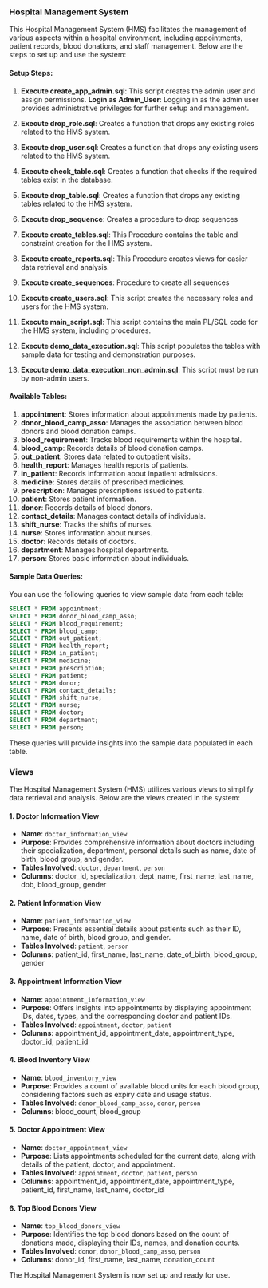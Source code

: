 ### Hospital Management System

This Hospital Management System (HMS) facilitates the management of various aspects within a hospital environment, including appointments, patient records, blood donations, and staff management. Below are the steps to set up and use the system:

#### Setup Steps:

1. **Execute create_app_admin.sql**: This script creates the admin user and assign permissions.
**Login as Admin_User**: Logging in as the admin user provides administrative privileges for further setup and management.
   
2. **Execute drop_role.sql**: Creates a function that drops any existing roles related to the HMS system.

3. **Execute drop_user.sql**: Creates a function that drops any existing users related to the HMS system.

4. **Execute check_table.sql**: Creates a function that checks if the required tables exist in the database.

5. **Execute drop_table.sql**: Creates a function that drops any existing tables related to the HMS system.

6. **Execute drop_sequence**: Creates a procedure to drop sequences

7. **Execute create_tables.sql**: This Procedure contains the table and constraint creation for the HMS system.

8. **Execute create_reports.sql**: This Procedure creates views for easier data retrieval and analysis.

9.  **Execute create_sequences**: Procedure to create all sequences

10. **Execute create_users.sql**: This script creates the necessary roles and users for the HMS system.

11. **Execute main_script.sql**: This script contains the main PL/SQL code for the HMS system, including procedures.

12. **Execute demo_data_execution.sql**: This script populates the tables with sample data for testing and demonstration purposes.

13. **Execute demo_data_execution_non_admin.sql**: This script must be run by non-admin users.

#### Available Tables:

1. **appointment**: Stores information about appointments made by patients.
2. **donor_blood_camp_asso**: Manages the association between blood donors and blood donation camps.
3. **blood_requirement**: Tracks blood requirements within the hospital.
4. **blood_camp**: Records details of blood donation camps.
5. **out_patient**: Stores data related to outpatient visits.
6. **health_report**: Manages health reports of patients.
7. **in_patient**: Records information about inpatient admissions.
8. **medicine**: Stores details of prescribed medicines.
9. **prescription**: Manages prescriptions issued to patients.
10. **patient**: Stores patient information.
11. **donor**: Records details of blood donors.
12. **contact_details**: Manages contact details of individuals.
13. **shift_nurse**: Tracks the shifts of nurses.
14. **nurse**: Stores information about nurses.
15. **doctor**: Records details of doctors.
16. **department**: Manages hospital departments.
17. **person**: Stores basic information about individuals.

#### Sample Data Queries:

You can use the following queries to view sample data from each table:

```sql
SELECT * FROM appointment;
SELECT * FROM donor_blood_camp_asso;
SELECT * FROM blood_requirement;
SELECT * FROM blood_camp;
SELECT * FROM out_patient;
SELECT * FROM health_report;
SELECT * FROM in_patient;
SELECT * FROM medicine;
SELECT * FROM prescription;
SELECT * FROM patient;
SELECT * FROM donor;
SELECT * FROM contact_details;
SELECT * FROM shift_nurse;
SELECT * FROM nurse;
SELECT * FROM doctor;
SELECT * FROM department;
SELECT * FROM person;
```

These queries will provide insights into the sample data populated in each table.

### Views

The Hospital Management System (HMS) utilizes various views to simplify data retrieval and analysis. Below are the views created in the system:

#### 1. Doctor Information View
- **Name**: `doctor_information_view`
- **Purpose**: Provides comprehensive information about doctors including their specialization, department, personal details such as name, date of birth, blood group, and gender.
- **Tables Involved**: `doctor`, `department`, `person`
- **Columns**: doctor_id, specialization, dept_name, first_name, last_name, dob, blood_group, gender

#### 2. Patient Information View
- **Name**: `patient_information_view`
- **Purpose**: Presents essential details about patients such as their ID, name, date of birth, blood group, and gender.
- **Tables Involved**: `patient`, `person`
- **Columns**: patient_id, first_name, last_name, date_of_birth, blood_group, gender

#### 3. Appointment Information View
- **Name**: `appointment_information_view`
- **Purpose**: Offers insights into appointments by displaying appointment IDs, dates, types, and the corresponding doctor and patient IDs.
- **Tables Involved**: `appointment`, `doctor`, `patient`
- **Columns**: appointment_id, appointment_date, appointment_type, doctor_id, patient_id

#### 4. Blood Inventory View
- **Name**: `blood_inventory_view`
- **Purpose**: Provides a count of available blood units for each blood group, considering factors such as expiry date and usage status.
- **Tables Involved**: `donor_blood_camp_asso`, `donor`, `person`
- **Columns**: blood_count, blood_group

#### 5. Doctor Appointment View
- **Name**: `doctor_appointment_view`
- **Purpose**: Lists appointments scheduled for the current date, along with details of the patient, doctor, and appointment.
- **Tables Involved**: `appointment`, `doctor`, `patient`, `person`
- **Columns**: appointment_id, appointment_date, appointment_type, patient_id, first_name, last_name, doctor_id

#### 6. Top Blood Donors View
- **Name**: `top_blood_donors_view`
- **Purpose**: Identifies the top blood donors based on the count of donations made, displaying their IDs, names, and donation counts.
- **Tables Involved**: `donor`, `donor_blood_camp_asso`, `person`
- **Columns**: donor_id, first_name, last_name, donation_count

The Hospital Management System is now set up and ready for use.
